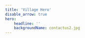 ```yaml
---
title: 'Village Hero'
disable_arrow: true
hero:
    headline: ''
    backgroundName: contactus2.jpg
---
```


